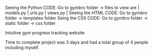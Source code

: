 Seeing the Python CODE: Go to gymbro folder → files to view are | models.py | urls.py | views.py |
Seeing the HTML CODE: Go to gymbro folder → templates folder
Seing the CSS CODE: Go to gymbro folder → static folder → css folder

Intuitive gym progress tracking website

Time to complete project was 3 days and had a total group of 4 people including myself.
